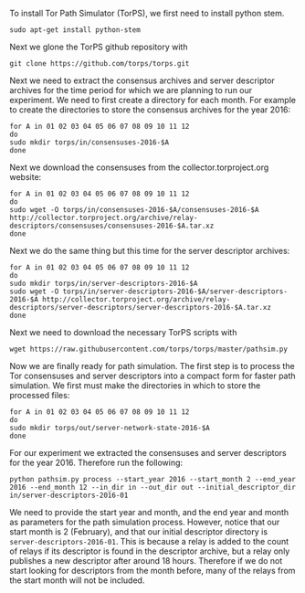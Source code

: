 To install Tor Path Simulator (TorPS), we first need to install python stem.

```
sudo apt-get install python-stem
```

Next we glone the TorPS github repository with

```
git clone https://github.com/torps/torps.git
```

Next we need to extract the consensus archives and server descriptor archives for the time period for which we are planning to run our experiment. We need to first create a directory for each month. For example to create the directories to store the consensus archives for the year 2016:

```
for A in 01 02 03 04 05 06 07 08 09 10 11 12
do
sudo mkdir torps/in/consensuses-2016-$A
done
```

Next we download the consensuses from the collector.torproject.org website:

```
for A in 01 02 03 04 05 06 07 08 09 10 11 12
do
sudo wget -O torps/in/consensuses-2016-$A/consensuses-2016-$A http://collector.torproject.org/archive/relay-descriptors/consensuses/consensuses-2016-$A.tar.xz
done
```

Next we do the same thing but this time for the server descriptor archives:

```
for A in 01 02 03 04 05 06 07 08 09 10 11 12
do
sudo mkdir torps/in/server-descriptors-2016-$A
sudo wget -O torps/in/server-descriptors-2016-$A/server-descriptors-2016-$A http://collector.torproject.org/archive/relay-descriptors/server-descriptors/server-descriptors-2016-$A.tar.xz
done
```

Next we need to download the necessary TorPS scripts with

```
wget https://raw.githubusercontent.com/torps/torps/master/pathsim.py
```

Now we are finally ready for path simulation. The first step is to process the Tor consensuses and server descriptors into a compact form for faster path simulation. We first must make the directories in which to store the processed files:

```
for A in 01 02 03 04 05 06 07 08 09 10 11 12
do
sudo mkdir torps/out/server-network-state-2016-$A
done
```

For our experiment we extracted the consensuses and server descriptors for the year 2016. Therefore run the following:

```
python pathsim.py process --start_year 2016 --start_month 2 --end_year 2016 --end_month 12 --in_dir in --out_dir out --initial_descriptor_dir in/server-descriptors-2016-01
```

We need to provide the start year and month, and the end year and month as parameters for the path simulation process. However, notice that our start month is 2 (February), and that our initial descriptor directory is ```server-descriptors-2016-01```. This is because a relay is added to the count of relays if its descriptor is found in the descriptor archive, but a relay only publishes a new descriptor after around 18 hours. Therefore if we do not start looking for descriptors from the month before, many of the relays from the start month will not be included.
